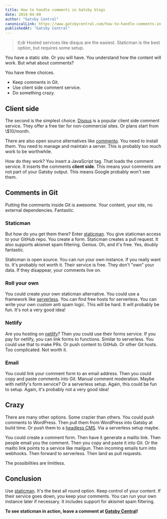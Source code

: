 ```yaml
---
title: How to handle comments in Gatsby blogs
date: 2018-04-09
author: "Gatsby Central"
canonicalLink: https://www.gatsbycentral.com/how-to-handle-comments-in-gatsby-blogs
publishedAt: "Gatsby Central"
---
```


> tl;dr Hosted services like disqus are the easiest. Staticman is the best option, but requires some setup.

You have a static site. Or you will have. You understand how the content will work. But what about comments?

You have three choices.

- Keep comments in Git.
- Use client side comment service.
- Do something crazy.

## Client side

The second is the simplest choice. [Disqus](https://disqus.com/) is a popular client side comment service. They offer a free tier for non-commercial sites. Or plans start from \\$10/month.

There are also open source alternatives like [commento](https://github.com/adtac/commento). You need to install them. You need to manage and maintain a server. This is probably too much work to be worthwhile.

How do they work? You insert a JavaScript tag. That loads the comment service. It inserts the comments **client side**. This means your comments are not part of your Gatsby output. This means Google probably won't see them.

## Comments in Git

Putting the comments inside Git is awesome. Your content, your site, no external dependencies. Fantastic.

### Staticman

But how do you get them there? Enter [staticman](https://staticman.net/). You give staticman access to your GitHub repo. You create a form. Staticman creates a pull request. It also supports akismet spam filtering. Genius. Oh, and it's free. Yes, doubly fantastic.

Staticman is open source. You can run your own instance. If you really want to. It's probably not worth it. Their service is free. They don't "own" your data. If they disappear, your comments live on.

### Roll your own

You could create your own staticman alternative. You could use a framework like [serverless](https://serverless.com/). You can find free hosts for serverless. You can write your own custom anti spam logic. This will be hard. It will probably be fun. It's not a very good idea!

### Netlify

Are you hosting on [netlify](https://serverless.com/)? Then you could use their forms service. If you pay for netlify, you can link forms to functions. Similar to serverless. You could use that to make PRs. Or push content to GitHub. Or other Git hosts. Too complicated. Not worth it.

### Email

You could link your comment form to an email address. Then you could copy and paste comments into Git. Manual comment moderation. Maybe with netlify's form service? Or a serverless setup. Again, this could be fun to setup. Again, it's probably not a very good idea!

## Crazy

There are many other options. Some crazier than others. You could push comments to WordPress. Then pull them from WordPress into Gatsby at build time. Or push them to a [headless CMS](/docs/headless-cms/). Via a serverless setup maybe.

You could create a comment form. Then have it generate a mailto link. Then people email you the comment. Then you copy and paste it into Git. Or the mailto link points to a service like mailgun. Then incoming emails turn into webhooks. Then forward to serverless. Then land as pull requests.

The possibilities are limitless.

## Conclusion

Use [staticman](https://staticman.net/). It's the best all round option. Keep control of your content. If their service goes down, you keep your comments. You can run your own instance later if necessary. It includes support for akismet spam filtering.

**To see staticman in action, leave a comment at [Gatsby Central](https://www.gatsbycentral.com)!**
